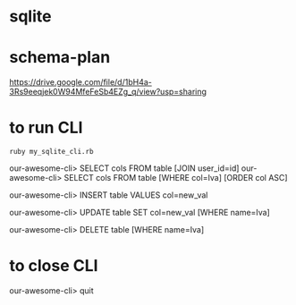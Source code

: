 # sqlite

# schema-plan
https://drive.google.com/file/d/1bH4a-3Rs9eeqjek0W94MfeFeSb4EZg_q/view?usp=sharing

# to run CLI
    ruby my_sqlite_cli.rb

our-awesome-cli> SELECT cols    FROM table    [JOIN user_id=id]
our-awesome-cli> SELECT cols    FROM table    [WHERE col=Iva]   [ORDER col ASC]

our-awesome-cli> INSERT table   VALUES col=new_val      

our-awesome-cli> UPDATE table   SET col=new_val [WHERE name=Iva]

our-awesome-cli> DELETE table   [WHERE name=Iva]

# to close CLI
our-awesome-cli> quit
